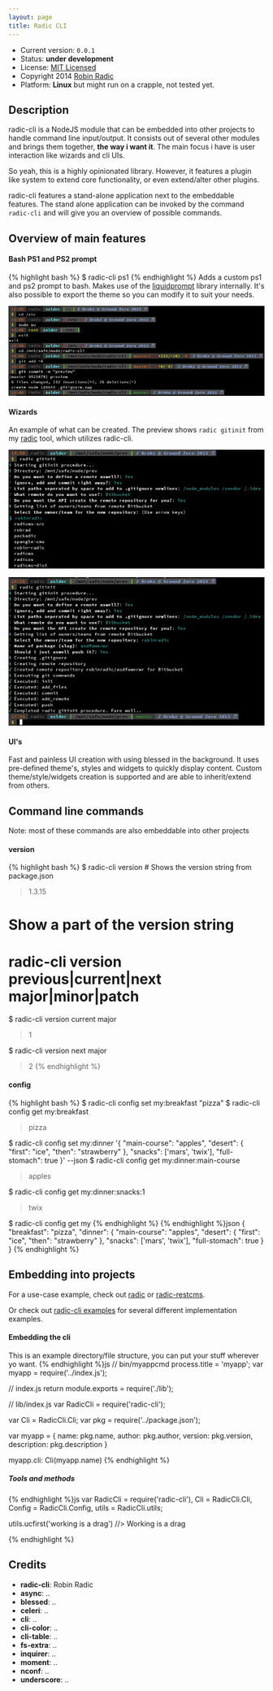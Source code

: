 ```yaml
---
layout: page
title: Radic CLI
---
```

- Current version: ` 0.0.1 `
- Status: **under development**
- License: [MIT Licensed](http://radic.mit-license.org)
- Copyright 2014 [Robin Radic](https://github.com/RobinRadic)
- Platform: **Linux** but might run on a crapple, not tested yet. 

## Description
radic-cli is a NodeJS module that can be embedded into other projects to handle command line input/output. 
It consists out of several other modules and brings them together, **the way i want it**. The main focus i have is user interaction like wizards and cli UIs. 

So yeah, this is a highly opinionated library. However, it features a plugin like system to extend core functionality, or even extend/alter other plugins.

radic-cli features a stand-alone application next to the embeddable features. The stand alone application can be invoked by the command `radic-cli` and will give you an overview of possible commands.



## Overview of main features

#### Bash PS1 and PS2 prompt
{% highlight bash %}
$ radic-cli ps1
{% endhighlight %}
Adds a custom ps1 and ps2 prompt to bash. Makes use of the [liquidprompt](https://github.com/nojhan/liquidprompt) library internally. It's also possible to export the theme so you can modify it to suit your needs.

![radic-cli custom ps1 prompt](bash-prompt.jpeg)


#### Wizards
An example of what can be created. The preview shows `radic gitinit` from my [radic](http://npmjs.org/package/radic) tool, which utilizes radic-cli.

![radic gitinit preview](wizard1.jpeg)

![radic gitinit preview2](wizard2.jpeg)

#### UI's
Fast and painless UI creation with using blessed in the background. It uses pre-defined theme's, styles and widgets to quickly display content. Custom theme/style/widgets creation is supported and are able to inherit/extend from others. 

## Command line commands
Note: most of these commands are also embeddable into other projects
#### version
{% highlight bash %}
$ radic-cli version             # Shows the version string from package.json
> 1.3.15

# Show a part of the version string
# radic-cli version previous|current|next major|minor|patch
$ radic-cli version current major 
> 1

$ radic-cli version next major
> 2
{% endhighlight %}

#### config
{% highlight bash %}
$ radic-cli config set my:breakfast "pizza"
$ radic-cli config get my:breakfast
> pizza

$ radic-cli config set my:dinner '{ "main-course": "apples", "desert": { "first": "ice", "then": "strawberry" }, "snacks": ['mars', 'twix'], "full-stomach": true }' --json
$ radic-cli config get my:dinner:main-course
> apples

$ radic-cli config get my:dinner:snacks:1
> twix

$ radic-cli config get my
{% endhighlight %}
{% endhighlight %}json
{
    "breakfast": "pizza",
    "dinner": { 
        "main-course": "apples", 
        "desert": { 
            "first": "ice", 
            "then": "strawberry" 
        }, 
        "snacks": ['mars', 'twix'],
        "full-stomach": true 
    }
}
{% endhighlight %}

## Embedding into projects
For a use-case example, check out [radic](http://npmjs.org/packages/radic) or [radic-restcms](http://npmjs.org/packages/radic).

Or check out [radic-cli examples](https://npmjs.org/packages/radic-cli-examples) for several different implementation examples.

#### Embedding the cli
This is an example directory/file structure, you can put your stuff wherever yo want.
{% endhighlight %}js
// bin/myappcmd
process.title = 'myapp';
var myapp = require('../index.js');

// index.js
return module.exports = require('./lib');

// lib/index.js
var RadicCli = require('radic-cli');

var Cli = RadicCli.Cli;
var pkg = require('../package.json');

var myapp = {
    name: pkg.name,
    author: pkg.author,
    version: pkg.version,
    description: pkg.description
}

myapp.cli: Cli(myapp.name)
{% endhighlight %}

##### Tools and methods
{% endhighlight %}js
var RadicCli = require('radic-cli'),
    Cli = RadicCli.Cli,
    Config = RadicCli.Config,
    utils = RadicCli.utils;
    
utils.ucfirst('working is a drag') //> Working is a drag

{% endhighlight %}



## Credits
- **radic-cli**: Robin Radic
- **async**: ..
- **blessed**: ..
- **celeri**: ..
- **cli**: ..
- **cli-color**: ..
- **cli-table**: ..
- **fs-extra**: ..
- **inquirer**: ..
- **moment**: ..
- **nconf**: ..
- **underscore**: ..
